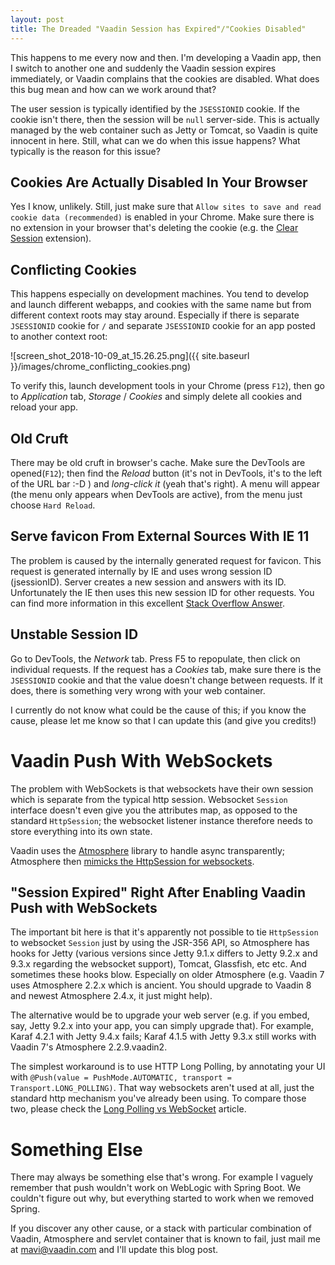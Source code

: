 ```yaml
---
layout: post
title: The Dreaded "Vaadin Session has Expired"/"Cookies Disabled"
---
```


This happens to me every now and then. I'm developing a Vaadin app, then
I switch to another one and suddenly the Vaadin session expires immediately,
or Vaadin complains that the cookies are disabled. What does this bug mean
and how can we work around that?

The user session is typically identified by the `JSESSIONID` cookie. If the
cookie isn't there, then the session will be `null` server-side. This is
actually managed by the web container such as Jetty or Tomcat, so Vaadin
is quite innocent in here. Still, what can we do when this issue happens?
What typically is the reason for this issue?

## Cookies Are Actually Disabled In Your Browser

Yes I know, unlikely. Still, just make sure that
`Allow sites to save and read cookie data (recommended)` is enabled in your Chrome.
Make sure there is no extension in your browser that's deleting the cookie
(e.g. the [Clear Session](https://chrome.google.com/webstore/detail/clear-session/maejjihldgmkjlfmgpgoebepjchengka) extension).

## Conflicting Cookies

This happens especially on development machines. You tend to develop and
launch different webapps, and cookies with the same name but from different
context roots may stay around. Especially if there is separate `JSESSIONID`
cookie for `/` and separate `JSESSIONID` cookie for an app posted to another context root:

![screen_shot_2018-10-09_at_15.26.25.png]({{ site.baseurl }}/images/chrome_conflicting_cookies.png)

To verify this, launch development tools in your Chrome (press `F12`), then
go to *Application* tab, *Storage* / *Cookies* and simply delete all cookies
and reload your app.

## Old Cruft

There may be old cruft in browser's cache. Make sure the DevTools are opened(`F12`);
then find the *Reload* button (it's not in DevTools, it's to the left of the URL bar :-D )
and *long-click it* (yeah that's right). A menu will appear (the menu only
appears when DevTools are active), from the menu just choose `Hard Reload`.

## Serve favicon From External Sources With IE 11

The problem is caused by the internally generated request for favicon.
This request is generated internally by IE and uses wrong session ID (jsessionID).
Server creates a new session and answers with its ID. Unfortunately the IE
then uses this new session ID for other requests. You can find more information
in this excellent [Stack Overflow Answer](https://stackoverflow.com/questions/40722395/vaadin-session-expired-immediately).

## Unstable Session ID

Go to DevTools, the *Network* tab. Press F5 to repopulate, then click on
individual requests. If the request has a *Cookies* tab, make sure there
is the `JSESSIONID` cookie and that the value doesn't change between requests.
If it does, there is something very wrong with your web container.

I currently do not know what could be the cause of this; if you know the
cause, please let me know so that I can update this (and give you credits!)

# Vaadin Push With WebSockets

The problem with WebSockets is that websockets have their own session which
is separate from the typical http session. Websocket `Session` interface
doesn't even give you the attributes map, as opposed to the standard `HttpSession`;
the websocket listener instance therefore needs to store everything into its own state.

Vaadin uses the [Atmosphere](https://github.com/Atmosphere/atmosphere) library
to handle async transparently; Atmosphere then
[mimicks the HttpSession for websockets](https://github.com/Atmosphere/atmosphere/wiki/Enabling-HttpSession-Support).

## "Session Expired" Right After Enabling Vaadin Push with WebSockets

The important bit here is that it's apparently not possible to tie `HttpSession`
to websocket `Session` just by using the JSR-356 API, so Atmosphere has hooks
for Jetty (various versions since Jetty 9.1.x differs to Jetty 9.2.x and
9.3.x regarding the websocket support), Tomcat, Glassfish, etc etc. And
sometimes these hooks blow. Especially on older Atmosphere (e.g. Vaadin 7
uses Atmosphere 2.2.x which is ancient. You should upgrade to Vaadin 8 and
newest Atmosphere 2.4.x, it just might help).

The alternative would be to upgrade your web server (e.g. if you embed,
say, Jetty 9.2.x into your app, you can simply upgrade that). For example,
Karaf 4.2.1 with Jetty 9.4.x fails; Karaf 4.1.5 with Jetty 9.3.x still
works with Vaadin 7's Atmosphere 2.2.9.vaadin2.

The simplest workaround is to use HTTP Long Polling, by annotating your UI
with `@Push(value = PushMode.AUTOMATIC, transport = Transport.LONG_POLLING)`.
That way websockets aren't used at all, just the standard http mechanism
you've already been using. To compare those two, please check the
[Long Polling vs WebSocket](../long-polling-vs-websockets/) article.

# Something Else

There may always be something else that's wrong. For example I vaguely remember
that push wouldn't work on WebLogic with Spring Boot. We couldn't figure
out why, but everything started to work when we removed Spring.

If you discover any other cause, or a stack with particular combination of
Vaadin, Atmosphere and servlet container that is known to fail, just mail
me at mavi@vaadin.com and I'll update this blog post.

